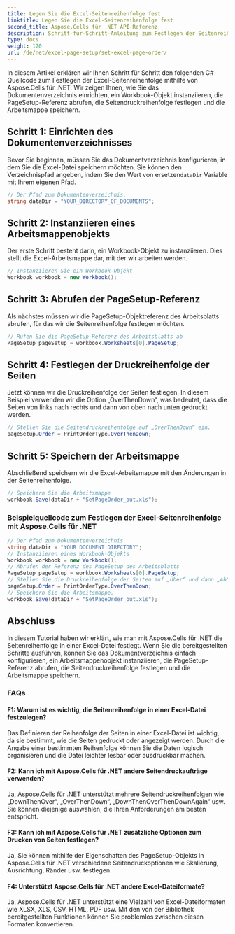 ```yaml
---
title: Legen Sie die Excel-Seitenreihenfolge fest
linktitle: Legen Sie die Excel-Seitenreihenfolge fest
second_title: Aspose.Cells für .NET API-Referenz
description: Schritt-für-Schritt-Anleitung zum Festlegen der Seitenreihenfolge in Excel mit Aspose.Cells für .NET. Detaillierte Anweisungen und Quellcode enthalten.
type: docs
weight: 120
url: /de/net/excel-page-setup/set-excel-page-order/
---
```

In diesem Artikel erklären wir Ihnen Schritt für Schritt den folgenden C#-Quellcode zum Festlegen der Excel-Seitenreihenfolge mithilfe von Aspose.Cells für .NET. Wir zeigen Ihnen, wie Sie das Dokumentenverzeichnis einrichten, ein Workbook-Objekt instanziieren, die PageSetup-Referenz abrufen, die Seitendruckreihenfolge festlegen und die Arbeitsmappe speichern.

## Schritt 1: Einrichten des Dokumentenverzeichnisses

 Bevor Sie beginnen, müssen Sie das Dokumentverzeichnis konfigurieren, in dem Sie die Excel-Datei speichern möchten. Sie können den Verzeichnispfad angeben, indem Sie den Wert von ersetzen`dataDir` Variable mit Ihrem eigenen Pfad.

```csharp
// Der Pfad zum Dokumentenverzeichnis.
string dataDir = "YOUR_DIRECTORY_OF_DOCUMENTS";
```

## Schritt 2: Instanziieren eines Arbeitsmappenobjekts

Der erste Schritt besteht darin, ein Workbook-Objekt zu instanziieren. Dies stellt die Excel-Arbeitsmappe dar, mit der wir arbeiten werden.

```csharp
// Instanziieren Sie ein Workbook-Objekt
Workbook workbook = new Workbook();
```

## Schritt 3: Abrufen der PageSetup-Referenz

Als nächstes müssen wir die PageSetup-Objektreferenz des Arbeitsblatts abrufen, für das wir die Seitenreihenfolge festlegen möchten.

```csharp
// Rufen Sie die PageSetup-Referenz des Arbeitsblatts ab
PageSetup pageSetup = workbook.Worksheets[0].PageSetup;
```

## Schritt 4: Festlegen der Druckreihenfolge der Seiten

Jetzt können wir die Druckreihenfolge der Seiten festlegen. In diesem Beispiel verwenden wir die Option „OverThenDown“, was bedeutet, dass die Seiten von links nach rechts und dann von oben nach unten gedruckt werden.

```csharp
// Stellen Sie die Seitendruckreihenfolge auf „OverThenDown“ ein.
pageSetup.Order = PrintOrderType.OverThenDown;
```

## Schritt 5: Speichern der Arbeitsmappe

Abschließend speichern wir die Excel-Arbeitsmappe mit den Änderungen in der Seitenreihenfolge.

```csharp
// Speichern Sie die Arbeitsmappe
workbook.Save(dataDir + "SetPageOrder_out.xls");
```

### Beispielquellcode zum Festlegen der Excel-Seitenreihenfolge mit Aspose.Cells für .NET 
```csharp
// Der Pfad zum Dokumentenverzeichnis.
string dataDir = "YOUR DOCUMENT DIRECTORY";
// Instanziieren eines Workbook-Objekts
Workbook workbook = new Workbook();
// Abrufen der Referenz des PageSetup des Arbeitsblatts
PageSetup pageSetup = workbook.Worksheets[0].PageSetup;
// Stellen Sie die Druckreihenfolge der Seiten auf „Über“ und dann „Ab“ ein
pageSetup.Order = PrintOrderType.OverThenDown;
// Speichern Sie die Arbeitsmappe.
workbook.Save(dataDir + "SetPageOrder_out.xls");
```

## Abschluss

In diesem Tutorial haben wir erklärt, wie man mit Aspose.Cells für .NET die Seitenreihenfolge in einer Excel-Datei festlegt. Wenn Sie die bereitgestellten Schritte ausführen, können Sie das Dokumentverzeichnis einfach konfigurieren, ein Arbeitsmappenobjekt instanziieren, die PageSetup-Referenz abrufen, die Seitendruckreihenfolge festlegen und die Arbeitsmappe speichern.

### FAQs

#### F1: Warum ist es wichtig, die Seitenreihenfolge in einer Excel-Datei festzulegen?

Das Definieren der Reihenfolge der Seiten in einer Excel-Datei ist wichtig, da sie bestimmt, wie die Seiten gedruckt oder angezeigt werden. Durch die Angabe einer bestimmten Reihenfolge können Sie die Daten logisch organisieren und die Datei leichter lesbar oder ausdruckbar machen.

#### F2: Kann ich mit Aspose.Cells für .NET andere Seitendruckaufträge verwenden?

Ja, Aspose.Cells für .NET unterstützt mehrere Seitendruckreihenfolgen wie „DownThenOver“, „OverThenDown“, „DownThenOverThenDownAgain“ usw. Sie können diejenige auswählen, die Ihren Anforderungen am besten entspricht.

#### F3: Kann ich mit Aspose.Cells für .NET zusätzliche Optionen zum Drucken von Seiten festlegen?

Ja, Sie können mithilfe der Eigenschaften des PageSetup-Objekts in Aspose.Cells für .NET verschiedene Seitendruckoptionen wie Skalierung, Ausrichtung, Ränder usw. festlegen.

#### F4: Unterstützt Aspose.Cells für .NET andere Excel-Dateiformate?

Ja, Aspose.Cells für .NET unterstützt eine Vielzahl von Excel-Dateiformaten wie XLSX, XLS, CSV, HTML, PDF usw. Mit den von der Bibliothek bereitgestellten Funktionen können Sie problemlos zwischen diesen Formaten konvertieren.